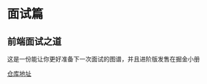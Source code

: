 # 面试篇

## 前端面试之道
这是一份能让你更好准备下一次面试的图谱，并且进阶版发售在掘金小册

[仓库地址](https://github.com/InterviewMap/CS-Interview-Knowledge-Map)